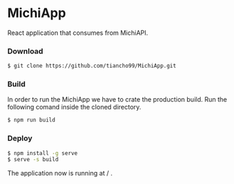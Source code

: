 # MichiApp

React application that consumes from MichiAPI.

### Download

```bash
$ git clone https://github.com/tiancho99/MichiApp.git
```

### Build

In order to run the MichiApp we have to crate the production build. Run the following comand inside the cloned directory.

```bash
$ npm run build
```

### Deploy

```bash
$ npm install -g serve
$ serve -s build
```

The application now is running at / .
